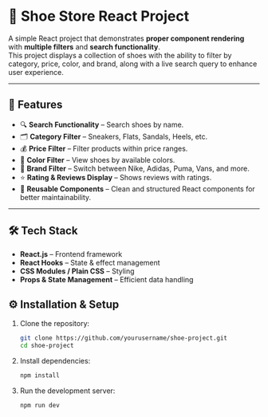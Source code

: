 # 🛒 Shoe Store React Project

A simple React project that demonstrates **proper component rendering** with **multiple filters** and **search functionality**.  
This project displays a collection of shoes with the ability to filter by category, price, color, and brand, along with a live search query to enhance user experience.

---

## 🚀 Features

- 🔍 **Search Functionality** – Search shoes by name.  
- 🗂️ **Category Filter** – Sneakers, Flats, Sandals, Heels, etc.  
- 💰 **Price Filter** – Filter products within price ranges.  
- 🎨 **Color Filter** – View shoes by available colors.  
- 👟 **Brand Filter** – Switch between Nike, Adidas, Puma, Vans, and more.  
- ⭐ **Rating & Reviews Display** – Shows reviews with ratings.  
- 🧩 **Reusable Components** – Clean and structured React components for better maintainability.  

---

## 🛠️ Tech Stack  

- **React.js** – Frontend framework  
- **React Hooks** – State & effect management  
- **CSS Modules / Plain CSS** – Styling  
- **Props & State Management** – Efficient data handling  


## ⚙️ Installation & Setup  

1. Clone the repository:
   ```bash
   git clone https://github.com/yourusername/shoe-project.git
   cd shoe-project
2. Install dependencies:
   ```bash
   npm install
3. Run the development server:
   ```bash
   npm run dev
